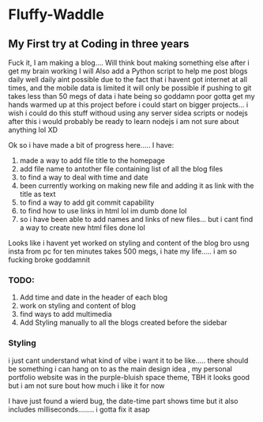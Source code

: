 # Fluffy-Waddle
## My First try at Coding in three years

Fuck it, I am making a blog....
Will think bout making something else after i get my brain working
I will Also add a Python script to help me post blogs daily
well daily aint possible due to the fact that i havent got internet at all times, and the mobile data is limited
it will only be possible if pushing to git takes less than 50 megs of data
i hate being so goddamn poor
gotta get my hands warmed up at this project before i could start on bigger projects...
i wish i could do this stuff withoud using any server sidea scripts or nodejs
after this i would probably be ready to learn nodejs
i am not sure about anything lol XD





Ok so i have made a bit of progress here.....
I have:
1. made a way to add file title to the homepage
1. add file name to antother file containing list of all the blog files
1. to find a way to deal with time and date 
1. been currently working on making new file and adding it as link with the title as text
1. to find a way to add git commit capability
1. to find how to use links in html lol im dumb done lol
1. so i have been able to add names and links of new files... but i cant find a way to create new html files done lol

Looks like i havent yet worked on styling and content of the blog
bro usng insta from pc for ten minutes takes 500 megs, i hate my life..... i am so fucking broke goddamnit

### TODO:
1. Add time and date in the header of each blog
1. work on styling and content of blog
1. find ways to add multimedia
1. Add Styling manually to all the blogs created before the sidebar





### Styling
i just cant understand what kind of vibe i want it to be like..... there should be something i can hang on to as the main design idea , my personal portfolio website was in the purple-bluish space theme, TBH it looks good but i am not sure bout how much i like it for now


I have just found a wierd bug, the date-time part shows time but it also includes milliseconds........ i gotta fix it asap

